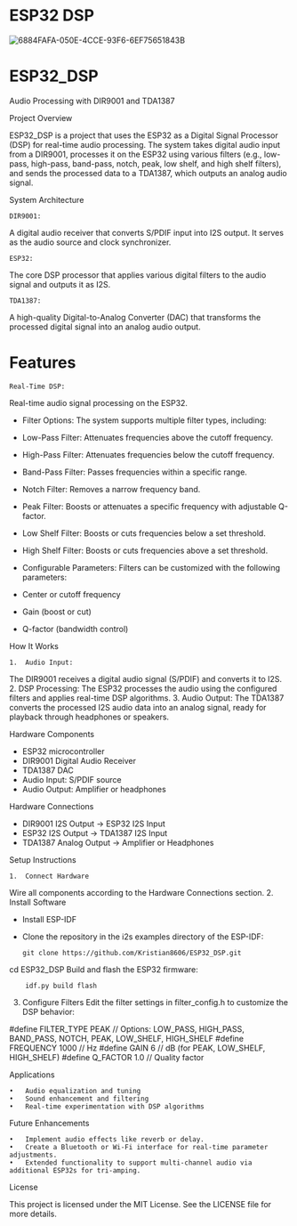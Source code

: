 
# ESP32 DSP
![6884FAFA-050E-4CCE-93F6-6EF75651843B](https://github.com/user-attachments/assets/f2c9d4b0-3d23-4239-8961-3bb2ab004d40)

# ESP32_DSP

Audio Processing with DIR9001 and TDA1387

Project Overview

ESP32_DSP is a project that uses the ESP32 as a Digital Signal Processor (DSP) for real-time audio processing. The system takes digital audio input from a DIR9001, processes it on the ESP32 using various filters (e.g., low-pass, high-pass, band-pass, notch, peak, low shelf, and high shelf filters), and sends the processed data to a TDA1387, which outputs an analog audio signal.

System Architecture

	DIR9001:
A digital audio receiver that converts S/PDIF input into I2S output. It serves as the audio source and clock synchronizer.

    ESP32:

The core DSP processor that applies various digital filters to the audio signal and outputs it as I2S.

    TDA1387:

A high-quality Digital-to-Analog Converter (DAC) that transforms the processed digital signal into an analog audio output.

# Features

	Real-Time DSP:
Real-time audio signal processing on the ESP32.
* Filter Options:
The system supports multiple filter types, including:

*	Low-Pass Filter: Attenuates frequencies above the cutoff frequency.
*	High-Pass Filter: Attenuates frequencies below the cutoff frequency.
*	Band-Pass Filter: Passes frequencies within a specific range.
*	Notch Filter: Removes a narrow frequency band.
*	Peak Filter: Boosts or attenuates a specific frequency with adjustable Q-factor.
*	Low Shelf Filter: Boosts or cuts frequencies below a set threshold.
*	High Shelf Filter: Boosts or cuts frequencies above a set threshold.
*	Configurable Parameters:
Filters can be customized with the following parameters:
*	Center or cutoff frequency
*	Gain (boost or cut)
*	Q-factor (bandwidth control)
	
How It Works

	1.	Audio Input:
The DIR9001 receives a digital audio signal (S/PDIF) and converts it to I2S.
	2.	DSP Processing:
The ESP32 processes the audio using the configured filters and applies real-time DSP algorithms.
	3.	Audio Output:
The TDA1387 converts the processed I2S audio data into an analog signal, ready for playback through headphones or speakers.

Hardware Components

*	ESP32 microcontroller
*	DIR9001 Digital Audio Receiver
*	TDA1387 DAC
*	Audio Input: S/PDIF source
*	Audio Output: Amplifier or headphones

Hardware Connections

*	DIR9001 I2S Output → ESP32 I2S Input
*	ESP32 I2S Output → TDA1387 I2S Input
*	TDA1387 Analog Output → Amplifier or Headphones

Setup Instructions

    1.	Connect Hardware
Wire all components according to the Hardware Connections section.
	2.	Install Software
*	Install ESP-IDF 
*	Clone the repository in the i2s examples directory of the ESP-IDF:

		git clone https://github.com/Kristian8606/ESP32_DSP.git

cd ESP32_DSP Build and flash the ESP32 firmware:

		idf.py build flash


3.	Configure Filters
Edit the filter settings in filter_config.h to customize the DSP behavior:

#define FILTER_TYPE PEAK       // Options: LOW_PASS, HIGH_PASS, BAND_PASS, NOTCH, PEAK, LOW_SHELF, HIGH_SHELF
#define FREQUENCY 1000         // Hz
#define GAIN 6                 // dB (for PEAK, LOW_SHELF, HIGH_SHELF)
#define Q_FACTOR 1.0           // Quality factor

Applications

	•	Audio equalization and tuning
	•	Sound enhancement and filtering
	•	Real-time experimentation with DSP algorithms

Future Enhancements

	•	Implement audio effects like reverb or delay.
	•	Create a Bluetooth or Wi-Fi interface for real-time parameter adjustments.
	•	Extended functionality to support multi-channel audio via additional ESP32s for tri-amping.

License

This project is licensed under the MIT License. See the LICENSE file for more details.

